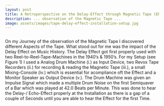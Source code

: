 ```yaml
---
layout: post
title: A Retroperspective on the Delay-Effect through Magnetic Tape (EN)
description: ... observation of the Magnetic Tape ...
image: assets/images/tape-delay-effect-installation-setup.jpg
---
```


<!-- ![photo not found](./img/tape-delay-effect-installation-setup.jpg) -->
<span class="image right"><img src="{% link assets/images/tape-delay-effect-installation-setup.jpg %}" alt="" /></span>

On my Journey of the observation of the Magnetic Tape I discovered different Aspects of the Tape.
What stood out for me was the impact of the Delay Effect on Music History. The Delay Effect got first properly used with two Reel-to-Reel-Tape-Machines in the 1940‘s & 1950’s.
For my Setup (see Figure 1) I used a Analog Drum Machine (i.) as Input Device, two Revox Tape Recorders (ii.) for recording & reading the Magnetic Tape (iii.), a small Mixing-Console (iv.) which is essential for acompliance oft the Effect and a Monitor Speaker as Output Device (v.).
The Drum Machine was given an Impulse Signal which made a multiple Drum Noise on the first Semiquaver of a Bar which was played at 42.0 Beats per Minute. This was done to hear the Delay-/ Echo-Effect properly at the Installation as there is a gap of a couple of Seconds until you are able to hear the Effect for the first Time.
